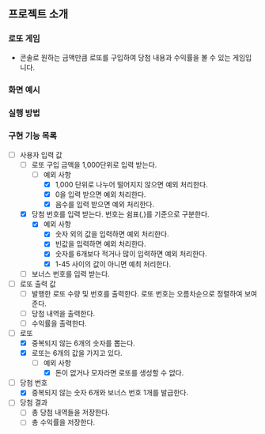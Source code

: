 ## 프로젝트 소개
### 로또 게임
- 콘솔로 원하는 금액만큼 로또를 구입하여 당첨 내용과 수익률을 볼 수 있는 게임입니다.
### 화면 예시

### 실행 방법

### 구현 기능 목록
- [ ] 사용자 입력 값
  - [ ] 로또 구입 금액을 1,000단위로 입력 받는다.
    - [ ] 예외 사항
      - [X] 1,000 단위로 나누어 떨어지지 않으면 예외 처리한다.
      - [X] 0을 입력 받으면 예외 처리한다.
      - [X] 음수를 입력 받으면 예외 처리한다.
  - [X] 당첨 번호를 입력 받는다. 번호는 쉼표(,)를 기준으로 구분한다.
    - [X] 예외 사항
      - [X] 숫자 외의 값을 입력하면 예외 처리한다.
      - [X] 빈값을 입력하면 예외 처리한다.
      - [X] 숫자를 6개보다 적거나 많이 입력하면 예외 처리한다.
      - [X] 1-45 사이의 값이 아니면 예최 처리한다.
  - [ ] 보너스 번호를 입력 받는다.
- [ ] 로또 출력 값
  - [ ] 발행한 로또 수량 및 번호를 출력한다. 로또 번호는 오름차순으로 정렬하여 보여준다.
  - [ ] 당첨 내역을 출력한다.
  - [ ] 수익률을 출력한다.
- [ ] 로또
  - [X] 중복되지 않는 6개의 숫자를 뽑는다.
  - [X] 로또는 6개의 값을 가지고 있다.
    - [ ] 예외 사항
      - [X] 돈이 없거나 모자라면 로또를 생성할 수 없다.
- [ ] 당첨 번호
  - [X] 중복되지 않는 숫자 6개와 보너스 번호 1개를 발급한다.
- [ ] 당첨 결과
  - [ ] 총 당첨 내역들을 저장한다.
  - [ ] 총 수익률을 저장한다.